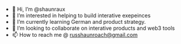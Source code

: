 - 👋 Hi, I’m @shaunraux
- 👀 I’m interested in helping to build interative exepeinces 
- 🌱 I’m currently learning German and product strategy.   
- 💞️ I’m looking to collaborate on interative products and web3 tools 
- 📫 How to reach me @ russhaunroach@gmail.com

<!---
shaunraux/shaunraux is a ✨ special ✨ repository because its `README.md` (this file) appears on your GitHub profile.
You can click the Preview link to take a look at your changes.
--->
